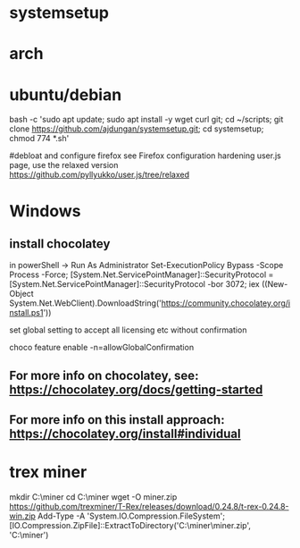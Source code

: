 # systemsetup

# arch


# ubuntu/debian
bash -c 'sudo apt update; sudo apt install -y wget curl git; cd ~/scripts; git clone https://github.com/ajdungan/systemsetup.git; cd systemsetup; chmod 774 *.sh'

#debloat and configure firefox
see Firefox configuration hardening user.js page, use the relaxed version
https://github.com/pyllyukko/user.js/tree/relaxed


# Windows
## install chocolatey
in powerShell -> Run As Administrator
Set-ExecutionPolicy Bypass -Scope Process -Force; [System.Net.ServicePointManager]::SecurityProtocol = [System.Net.ServicePointManager]::SecurityProtocol -bor 3072; iex ((New-Object System.Net.WebClient).DownloadString('https://community.chocolatey.org/install.ps1'))

set global setting to accept all licensing etc without confirmation

choco feature enable -n=allowGlobalConfirmation

## For more info on chocolatey, see: https://chocolatey.org/docs/getting-started
## For more info on this install approach: https://chocolatey.org/install#individual

# trex miner
mkdir C:\miner
cd C:\miner
wget -O miner.zip  https://github.com/trexminer/T-Rex/releases/download/0.24.8/t-rex-0.24.8-win.zip
Add-Type -A 'System.IO.Compression.FileSystem';
 [IO.Compression.ZipFile]::ExtractToDirectory('C:\miner\miner.zip', 'C:\miner')
